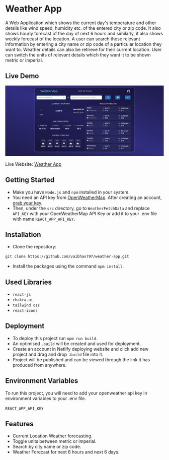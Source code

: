 
# Weather App



A Web Application which shows the current day's temperature and other details like wind speed, humidity etc. of the entered city or zip code. It also shows hourly forecast of the day of next 6 hours and similarly, it also shows weekly forecast of the location. A user can search these relevant information by entering a city name or zip code of a particular location they want to. Weather details can also be retrieve for their current location. User can switch the units of relevant details which they want it to be shown metric or imperial.


## Live Demo

![Screenshot](./src/assets/Screenshot.png)

Live Website: [Weather App](https://weather-app-react-vaibhav.netlify.app/)
## Getting Started
- Make you have `Node.js` and `npm` installed in your system.
- You need an API key from [OpenWeatherMap](https://openweathermap.org/). After creating an account, [grab your key](https://home.openweathermap.org/api_keys).
- Then, under the `src` directory, go to `WeatherFetchData` and replace `API_KEY` with your OpenWeatherMap API Key or add it to your .env file with name `REACT_APP_API_KEY`.
## Installation

- Clone the repository:

```bash
git clone https://github.com/vaibhav797/weather-app.git

```

- Install the packages using the command `npm install`.
    
## Used Libraries
- `react-js`
- `chakra-ui`
- `tailwind css`
- `react-icons`
## Deployment

- To deploy this project run `npm run build`.
- An optimised `.build` will be created and used for deployment.
- Create an account in Netlify deploying website and click add new project and drag and drop `.build` file into it.
- Project will be published and can be viewed through the link it has produced from anywhere.


## Environment Variables

To run this project, you will need to add your openweather api key in environment variables to your .env file.

`REACT_APP_API_KEY`


## Features

- Current Location Weather forecasting.
- Toggle units between metric or imperial.
- Search by city name or zip code.
- Weather Forecast for next 6 hours and next 6 days.

